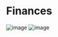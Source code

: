 # Finances
![image](https://github.com/KaterinaGrabovyk/Finances/assets/150116981/5509ec91-cf6f-48c8-899b-5dd792b322a6)
![image](https://github.com/KaterinaGrabovyk/Finances/assets/150116981/771110b3-d85a-47ab-9029-2330669a5601)

